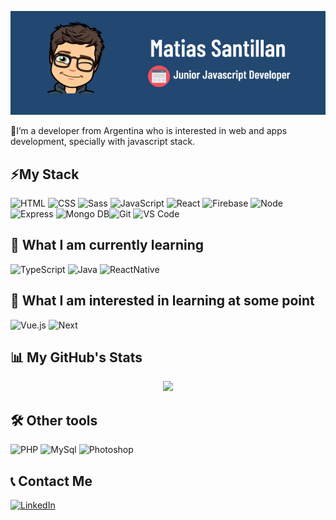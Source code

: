 
![github_header](https://github.com/Matisantillan11/Matisantillan11/blob/main/github_header-js.png)


📌I’m a developer from Argentina who is interested in web and apps development, specially with javascript stack.

## ⚡My Stack
![HTML](https://img.shields.io/badge/HTML5-E34F26?style=for-the-badge&logo=html5&logoColor=white) ![CSS](https://img.shields.io/badge/CSS3-1572B6?style=for-the-badge&logo=css3&logoColor=white) ![Sass](https://img.shields.io/badge/Sass-CC6699?style=for-the-badge&logo=sass&logoColor=white) ![JavaScript](https://img.shields.io/badge/JavaScript-F7DF1E?style=for-the-badge&logo=javascript&logoColor=black) ![React](https://img.shields.io/badge/React-20232A?style=for-the-badge&logo=react&logoColor=61DAFB) ![Firebase](https://img.shields.io/badge/firebase-282C34?style=for-the-badge&logo=firebase&logoColor=F7C52C) ![Node](https://img.shields.io/badge/Node.js-43853D?style=for-the-badge&logo=node.js&logoColor=white) ![Express](https://img.shields.io/badge/Express.js-404D59?style=for-the-badge) ![Mongo DB](https://img.shields.io/badge/MongoDB-4EA94B?style=for-the-badge&logo=mongodb&logoColor=white)![Git](https://img.shields.io/badge/GitHub-100000?style=for-the-badge&logo=github&logoColor=whit) ![VS Code](https://img.shields.io/badge/VS%20Code-282C34?style=for-the-badge&logo=visual-studio-code&logoColor=007ACC)

## 📕 What I am currently learning
![TypeScript](https://img.shields.io/badge/TypeScript-007ACC?style=for-the-badge&logo=typescript&logoColor=white) ![Java](https://img.shields.io/badge/Java-ED8B00?style=for-the-badge&logo=java&logoColor=white) ![ReactNative](https://img.shields.io/badge/React_Native-20232A?style=for-the-badge&logo=react&logoColor=61DAFB)


## 🧠 What I am interested in learning at some point
![Vue.js](https://img.shields.io/badge/Vue.js-35495E?style=for-the-badge&logo=vue.js&logoColor=4FC08D) ![Next](https://img.shields.io/badge/Next.js-404D59?style=for-the-badge) 

## 📊 My GitHub's Stats
<p align="center">
<a href="https://github.com/matisantillan11">
  <img height="180em" src="https://github-readme-stats-eight-theta.vercel.app/api?username=matisantillan11&show_icons=true&include_all_commits=true&count_private=false"/>
</a>
</p>

## 🛠 Other tools
![PHP](https://img.shields.io/badge/PHP-777BB4?style=for-the-badge&logo=php&logoColor=white) ![MySql](https://img.shields.io/badge/MySQL-00000F?style=for-the-badge&logo=mysql&logoColor=white) ![Photoshop](https://img.shields.io/badge/PHOTOSHOP-000?style=for-the-badge&logo=adobe-photoshop)

## 📞 Contact Me
  <a href="https://www.linkedin.com/in/matisantillan11/">
    <img src="https://img.shields.io/badge/LinkedIn-0077B5?style=for-the-badge&logo=linkedin&logoColor=white" alt="LinkedIn">
  </a>

